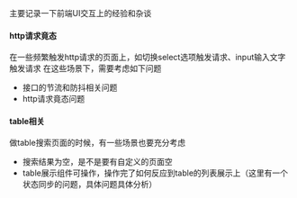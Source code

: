 主要记录一下前端UI交互上的经验和杂谈


#### http请求竟态
在一些频繁触发http请求的页面上，如切换select选项触发请求、input输入文字触发请求
在这些场景下，需要考虑如下问题
- 接口的节流和防抖相关问题
- http请求竟态问题

#### table相关
做table搜索页面的时候，有一些场景也要充分考虑
- 搜索结果为空，是不是要有自定义的页面空
- table展示组件可操作，操作完了如何反应到table的列表展示上（这里有一个状态同步的问题，具体问题具体分析）
